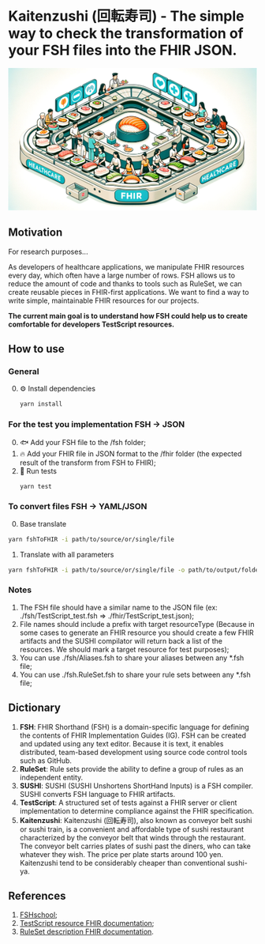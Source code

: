 # Kaitenzushi (回転寿司) - The simple way to check the transformation of your FSH files into the FHIR JSON.
![Kaitenzushi banner](banner.png)

## Motivation
For research purposes...

As developers of healthcare applications, we manipulate FHIR resources every day, which often have a large number of rows. FSH allows us to reduce the amount of code and thanks to tools such as RuleSet, we can create reusable pieces in FHIR-first applications. We want to find a way to write simple, maintainable FHIR resources for our projects.

**The current main goal is to understand how FSH could help us to create comfortable for developers TestScript resources.**

## How to use
### General
0. ⚙️ Install dependencies
   ```bash
   yarn install
   ```
### For the test you implementation FSH -> JSON
0. 🐟 Add your FSH file to the /fsh folder;
1. 🔥 Add your FHIR file in JSON format to the /fhir folder (the expected result of the transform from FSH to FHIR);
2. 🧪 Run tests
   ```bash
   yarn test
   ```
### To convert files FSH -> YAML/JSON
0. Base translate
  ```bash
  yarn fshToFHIR -i path/to/source/or/single/file
  ```
1. Translate with all parameters
  ```bash
  yarn fshToFHIR -i path/to/source/or/single/file -o path/to/output/folder -r TestScript -e yaml
  ```
### Notes
1. The FSH file should have a similar name to the JSON file (ex: ./fsh/TestScript_test.fsh => ./fhir/TestScript_test.json);
2. File names should include a prefix with target resourceType (Because in some cases to generate an FHIR resource you should create a few FHIR artifacts and the SUSHI compilator will return back a list of the resources. We should mark a target resource for test purposes);
3. You can use ./fsh/Aliases.fsh to share your aliases between any *.fsh file;
4. You can use ./fsh.RuleSet.fsh to share your rule sets between any *.fsh file;
## Dictionary
1. **FSH**: FHIR Shorthand (FSH) is a domain-specific language for defining the contents of FHIR Implementation Guides (IG). FSH can be created and updated using any text editor. Because it is text, it enables distributed, team-based development using source code control tools such as GitHub.
2. **RuleSet**: Rule sets provide the ability to define a group of rules as an independent entity.
3. **SUSHI**: SUSHI (SUSHI Unshortens ShortHand Inputs) is a FSH compiler. SUSHI converts FSH language to FHIR artifacts.
4. **TestScript**: A structured set of tests against a FHIR server or client implementation to determine compliance against the FHIR specification.
5. **Kaitenzushi**: Kaitenzushi (回転寿司), also known as conveyor belt sushi or sushi train, is a convenient and affordable type of sushi restaurant characterized by the conveyor belt that winds through the restaurant. The conveyor belt carries plates of sushi past the diners, who can take whatever they wish. The price per plate starts around 100 yen. Kaitenzushi tend to be considerably cheaper than conventional sushi-ya.

## References
1. [FSHschool](https://fshschool.org/docs/);
2. [TestScript resource FHIR documentation](https://build.fhir.org/testscript.html);
3. [RuleSet description FHIR documentation](https://build.fhir.org/ig/HL7/fhir-shorthand/reference.html#defining-rule-sets).
